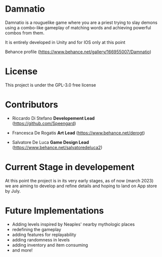# Damnatio

Damnatio is a rouguelike game where you are a priest trying to slay demons using a combo-like gameplay of matching words and achieving powerful combos from them.

It is entirely developed in Unity and for IOS only at this point

Behance profile (https://www.behance.net/gallery/166955007/Damnatio)

# License
This project is under the GPL-3.0 free license

# Contributors
 - Riccardo Di Stefano
   **Developement Lead** (https://github.com/Speengard)
   
- Francesca De Rogatis
  **Art Lead** (https://www.behance.net/derogt)
  
- Salvatore De Luca
  **Game Design Lead** (https://www.behance.net/salvatoredeluca2)
  
# Current Stage in developement
At this point the project is in its very early stages, as of now (march 2023) we are aiming to develop and refine details and hoping to land on App store by July.

# Future Implementations
- Adding levels inspired by Neaples' nearby mythologic places
- redefining the gameplay
- adding features for replayability
- adding randomness in levels
- adding inventory and item consuming
- and more!
 
